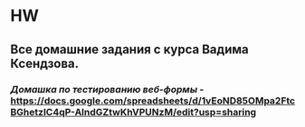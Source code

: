 # HW
## Все домашние задания с курса Вадима Ксендзова.
### *Домашка по тестированию веб-формы* - https://docs.google.com/spreadsheets/d/1vEoND85OMpa2FtcBGhetzlC4qP-AlndGZtwKhVPUNzM/edit?usp=sharing
